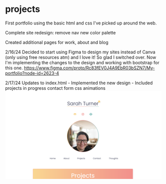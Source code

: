 # projects
First portfolio using the basic html and css I've picked up around the web. 

Complete site redesign:
remove nav
new color palette 


Created additional pages for work, about and blog

2/16/24
Decided to start using Figma to design my sites instead of Canva (only using free resources atm) and I love it! So glad I switched over. 
Now I'm implementing the changes to the design and working with bootstrap for this one. 
https://www.figma.com/proto/Rc83fEV0J4A9EbR03bSZN7/My-portfolio?node-id=2623-4

2/17/24
Updates to index.html
    - Implemented the new design
    - Included 
        projects in progress
        contact form
        css animations
        ![portfolio page](image.png)